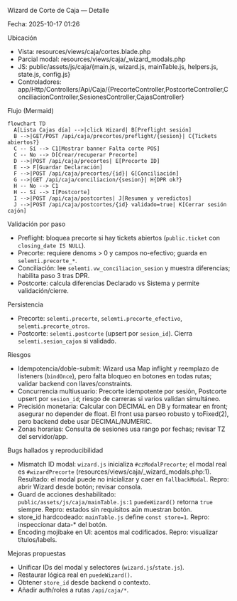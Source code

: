 Wizard de Corte de Caja — Detalle

Fecha: 2025-10-17 01:26

Ubicación
- Vista: resources/views/caja/cortes.blade.php
- Parcial modal: resources/views/caja/_wizard_modals.php
- JS: public/assets/js/caja/{main.js, wizard.js, mainTable.js, helpers.js, state.js, config.js}
- Controladores: app/Http/Controllers/Api/Caja/{PrecorteController,PostcorteController,ConciliacionController,SesionesController,CajasController}

Flujo (Mermaid)
```mermaid
flowchart TD
  A[Lista Cajas día] -->|click Wizard| B[Preflight sesión]
  B -->|GET/POST /api/caja/precortes/preflight/{sesion}| C{Tickets abiertos?}
  C -- Sí --> C1[Mostrar banner Falta corte POS]
  C -- No --> D[Crear/recuperar Precorte]
  D -->|POST /api/caja/precortes| E[Precorte ID]
  E --> F[Guardar Declaración]
  F -->|POST /api/caja/precortes/{id}| G[Conciliación]
  G -->|GET /api/caja/conciliacion/{sesion}| H{DPR ok?}
  H -- No --> C1
  H -- Sí --> I[Postcorte]
  I -->|POST /api/caja/postcortes| J[Resumen y veredictos]
  J -->|POST /api/caja/postcortes/{id} validado=true| K[Cerrar sesión cajón]
```

Validación por paso
- Preflight: bloquea precorte si hay tickets abiertos (`public.ticket` con `closing_date IS NULL`).
- Precorte: requiere denoms > 0 y campos no-efectivo; guarda en `selemti.precorte_*`.
- Conciliación: lee `selemti.vw_conciliacion_sesion` y muestra diferencias; habilita paso 3 tras DPR.
- Postcorte: calcula diferencias Declarado vs Sistema y permite validación/cierre.

Persistencia
- Precorte: `selemti.precorte`, `selemti.precorte_efectivo`, `selemti.precorte_otros`.
- Postcorte: `selemti.postcorte` (upsert por `sesion_id`). Cierra `selemti.sesion_cajon` si validado.

Riesgos
- Idempotencia/doble-submit: Wizard usa Map inflight y reemplazo de listeners (`bindOnce`), pero falta bloqueo en botones en todas rutas; validar backend con llaves/constraints.
- Concurrencia multiusuario: Precorte idempotente por sesión, Postcorte upsert por `sesion_id`; riesgo de carreras si varios validan simultáneo.
- Precisión monetaria: Calcular con DECIMAL en DB y formatear en front; asegurar no depender de float. El front usa parseo robusto y toFixed(2), pero backend debe usar DECIMAL/NUMERIC.
- Zonas horarias: Consulta de sesiones usa rango por fechas; revisar TZ del servidor/app.

Bugs hallados y reproducibilidad
- Mismatch ID modal: `wizard.js` inicializa `#czModalPrecorte`; el modal real es `#wizardPrecorte` (resources/views/caja/_wizard_modals.php:1). Resultado: el modal puede no inicializar y caer en `fallbackModal`. Repro: abrir Wizard desde botón; revisar consola.
- Guard de acciones deshabilitado: `public/assets/js/caja/mainTable.js:1` `puedeWizard()` retorna `true` siempre. Repro: estados sin requisitos aún muestran botón.
- store_id hardcodeado: `mainTable.js` define `const store=1`. Repro: inspeccionar data-* del botón.
- Encoding mojibake en UI: acentos mal codificados. Repro: visualizar títulos/labels.

Mejoras propuestas
- Unificar IDs del modal y selectores (`wizard.js`/`state.js`).
- Restaurar lógica real en `puedeWizard()`.
- Obtener `store_id` desde backend o contexto.
- Añadir auth/roles a rutas `/api/caja/*`.

